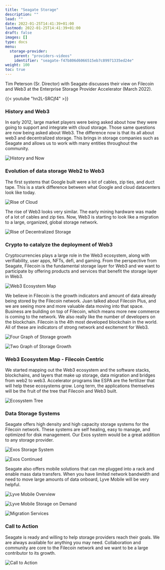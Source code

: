 ```yaml
---
title: "Seagate Storage"
description: ""
lead: ""
date: 2022-01-25T14:41:39+01:00
lastmod: 2022-01-25T14:41:39+01:00
draft: false
images: []
type: docs
menu:
  storage-provider:
    parent: "providers-videos"
    identifier: "seagate-f47b806d6066515eb7c89971335ed24e"
weight: 100
toc: true
---
```


Tim Peterson (Sr. Director) with Seagate discusses their view on Filecoin and Web3 at the Enterprise Storage Provider Accelerator (March 2022).

{{< youtube "hn2L-SRCjf4" >}}

### History and Web3

In early 2012, large market players were being asked about how they were going to support and integrate with cloud storage. Those same questions are now being asked about Web3. The difference now is that its all about web3 and decentralized storage. This brings in storage companies such as Seagate and allows us to work with many entities throughout the community. 

![History and Now](1.png)

### Evolution of data storage Web2 to Web3

The first systems that Google built were a lot of cables, zip ties, and duct tape. This is a stark difference between what Google and cloud datacenters look like today. 

![Rise of Cloud](2.png)

The rise of Web3 looks very similar. The early mining hardware was made of a lot of cables and zip ties. Now, Web3 is starting to look like a migration to a large, organized, global storage network. 

![Rise of Decentralized Storage](3.png)


### Crypto to catalyze the deployment of Web3

Cryptocurrencies plays a large role in the Web3 ecosystem, along with verifiability, user apps, NFTs, defi, and gaming. From the perspective from Seagate, Filecoin is the fundamental storage layer for Web3 and we want to participate by offering products and services that benefit the storage layer in Web3. 

![Web3 Ecosystem Map](4.png)

We believe in Filecoin is the growth indicators and amount of data already being stored by the Filecoin network. Juan talked about Filecoin Plus, and we are seeing more and more valuable data moving into that space. Business are building on top of Filecoin, which means more new commerce is coming to the network. We also really like the number of developers on the blockchain. Filecoin is the 4th most developed blockchain in the world. All of these are indicators of strong network and excitement for Web3. 

![Four Graph of Storage growth](5.png)

![Two Graph of Storage Growth](6.png)

### Web3 Ecosystem Map - Filecoin Centric

We started mapping out the Web3 ecosystem and the software stacks, blockchains, and layers that make up storage, data migration and bridges from web2 to web3. Accelerator programs like ESPA are the fertilizer that will help these ecosystems grow. Long term, the applications themselves will be the fruit of the tree that Filecoin and Web3 built. 

![Ecosystem Tree](7.png)

### Data Storage Systems

Seagate offers high density and high capacity storage systems for the Filecoin network. These systems are self healing, easy to manage, and optimized for disk management. Our Exos system would be a great addition to any storage provider. 

![Exos Storage System](8.png)

![Exos Continued](9.png)

Seagate also offers mobile solutions that can me plugged into a rack and enable mass data transfers. When you have limited network bandwidth and need to move large amounts of data onboard, Lyve Mobile will be very helpful.

![Lyve Mobile Overview](10.png)

![Lyve Mobile Storage on Demand](11.png)

![Migration Services](12.png)

### Call to Action

Seagate is ready and willing to help storage providers reach their goals. We are always available for anything you may need. Collaboration and community are core to the Filecoin network and we want to be a large contributor to its growth.

![Call to Action](13.png)
